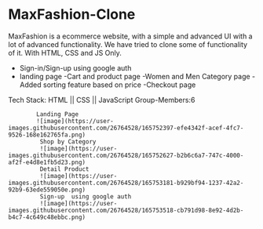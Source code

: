 # MaxFashion-Clone
MaxFashion is a ecommerce website, with a simple and advanced UI with a lot of advanced functionality. We have tried to clone some of functionality of it. With HTML, CSS and JS Only.

- Sign-in/Sign-up  using google auth
- landing page
-Cart and product page
-Women and Men Category page
-Added sorting feature based on price
-Checkout page

Tech Stack: HTML || CSS || JavaScript
Group-Members:6

            Landing Page
            ![image](https://user-images.githubusercontent.com/26764528/165752397-efe4342f-acef-4fc7-9526-168e162765fa.png)
             Shop by Category
             ![image](https://user-images.githubusercontent.com/26764528/165752627-b2b6c6a7-747c-4000-af2f-e4d8e1fb5d23.png)
             Detail Product
             ![image](https://user-images.githubusercontent.com/26764528/165753181-b929bf94-1237-42a2-92b9-63ede559050e.png)
             Sign-up  using google auth
             ![image](https://user-images.githubusercontent.com/26764528/165753518-cb791d98-8e92-4d2b-b4c7-4c649c48ebbc.png)



